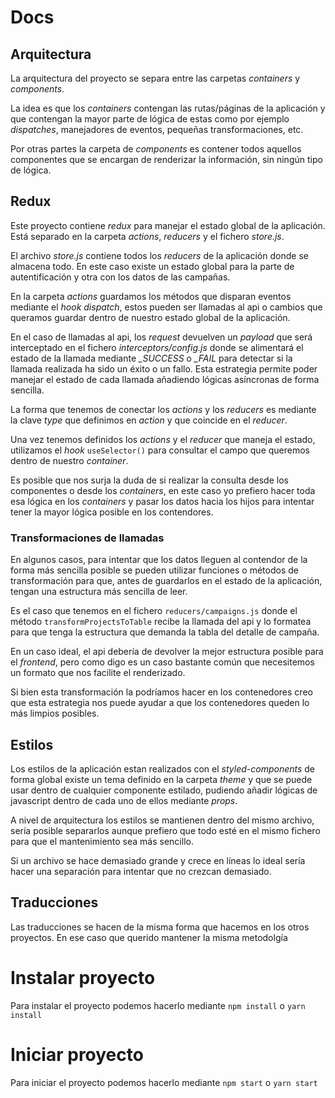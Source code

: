 # Docs

## Arquitectura

La arquitectura del proyecto se separa entre las carpetas _containers_ y _components_.

La idea es que los _containers_ contengan las rutas/páginas de la aplicación y que contengan la mayor parte de lógica de estas como por ejemplo _dispatches_, manejadores de eventos, pequeñas transformaciones, etc.

Por otras partes la carpeta de _components_ es contener todos aquellos componentes que se encargan de renderizar la información, sin ningún tipo de lógica.

## Redux

Este proyecto contiene _redux_ para manejar el estado global de la aplicación. Está separado en la carpeta _actions_, _reducers_ y el fichero _store.js_.

El archivo _store.js_ contiene todos los _reducers_ de la aplicación donde se almacena todo. En este caso existe un estado global para la parte de autentificación y otra con los datos de las campañas.

En la carpeta _actions_ guardamos los métodos que disparan eventos mediante el _hook_ _dispatch_, estos pueden ser llamadas al api o cambios que queramos guardar dentro de nuestro estado global de la aplicación.

En el caso de llamadas al api, los _request_ devuelven un _payload_ que será interceptado en el fichero _interceptors/config.js_ donde se alimentará el estado de la llamada mediante _\_SUCCESS_ o _\_FAIL_ para detectar si la llamada realizada ha sido un éxito o un fallo. Esta estrategia permite poder manejar el estado de cada llamada añadiendo lógicas asíncronas de forma sencilla.

La forma que tenemos de conectar los _actions_ y los _reducers_ es mediante la clave _type_ que definimos en _action_ y que coincide en el _reducer_.

Una vez tenemos definidos los _actions_ y el _reducer_ que maneja el estado, utilizamos el _hook_ `useSelector()` para consultar el campo que queremos dentro de nuestro _container_.

Es posible que nos surja la duda de si realizar la consulta desde los componentes o desde los _containers_, en este caso yo prefiero hacer toda esa lógica en los _containers_ y pasar los datos hacia los hijos para intentar tener la mayor lógica posible en los contendores.

### Transformaciones de llamadas

En algunos casos, para intentar que los datos lleguen al contendor de la forma más sencilla posible se pueden utilizar funciones o métodos de transformación para que, antes de guardarlos en el estado de la aplicación, tengan una estructura más sencilla de leer.

Es el caso que tenemos en el fichero `reducers/campaigns.js` donde el método `transformProjectsToTable` recibe la llamada del api y lo formatea para que tenga la estructura que demanda la tabla del detalle de campaña.

En un caso ideal, el api debería de devolver la mejor estructura posible para el _frontend_, pero como digo es un caso bastante común que necesitemos un formato que nos facilite el renderizado.

Si bien esta transformación la podríamos hacer en los contenedores creo que esta estrategia nos puede ayudar a que los contenedores queden lo más limpios posibles.

## Estilos

Los estilos de la aplicación estan realizados con el _styled-components_ de forma global existe un tema definido en la carpeta _theme_ y que se puede usar dentro de cualquier componente estilado, pudiendo añadir lógicas de javascript dentro de cada uno de ellos mediante _props_.

A nivel de arquitectura los estilos se mantienen dentro del mismo archivo, sería posible separarlos aunque prefiero que todo esté en el mismo fichero para que el mantenimiento sea más sencillo.

Si un archivo se hace demasiado grande y crece en líneas lo ideal sería hacer una separación para intentar que no crezcan demasiado.

## Traducciones

Las traducciones se hacen de la misma forma que hacemos en los otros proyectos. En ese caso que querido mantener la misma metodolgía

# Instalar proyecto

Para instalar el proyecto podemos hacerlo mediante `npm install` o `yarn install`

# Iniciar proyecto

Para iniciar el proyecto podemos hacerlo mediante `npm start` o `yarn start`
